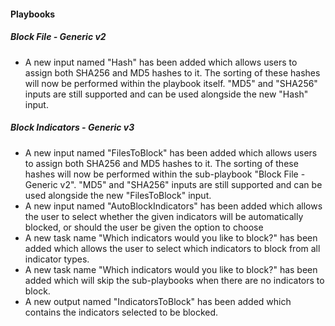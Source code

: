 
#### Playbooks

##### Block File - Generic v2

- A new input named "Hash" has been added which allows users to assign both SHA256 and MD5 hashes to it. The sorting of these hashes will now be performed within the playbook itself. "MD5" and "SHA256" inputs are still supported and can be used alongside the new "Hash" input.
##### Block Indicators - Generic v3

- A new input named "FilesToBlock" has been added which allows users to assign both SHA256 and MD5 hashes to it. The sorting of these hashes will now be performed within the sub-playbook "Block File - Generic v2". "MD5" and "SHA256" inputs are still supported and can be used alongside the new "FilesToBlock" input.
- A new input named "AutoBlockIndicators" has been added which allows the user to select whether the given indicators will be automatically blocked, or should the user be given the option to choose
- A new task name "Which indicators would you like to block?" has been added which allows the user to select which indicators to block from all indicator types.
- A new task name "Which indicators would you like to block?" has been added which will skip the sub-playbooks when there are no indicators to block.
- A new output named "IndicatorsToBlock" has been added which contains the indicators selected to be blocked.